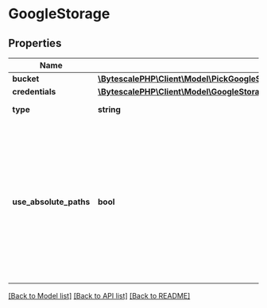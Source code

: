 # GoogleStorage

## Properties

| Name                   | Type                                                                                                                                                         | Description                                                                                                                                                                                                                                                                                                                  | Notes |
| ---------------------- | ------------------------------------------------------------------------------------------------------------------------------------------------------------ | ---------------------------------------------------------------------------------------------------------------------------------------------------------------------------------------------------------------------------------------------------------------------------------------------------------------------------- | ----- |
| **bucket**             | [**\BytescalePHP\Client\Model\PickGoogleStorageExcludeKeyofGoogleStorageCredentialsBucket**](PickGoogleStorageExcludeKeyofGoogleStorageCredentialsBucket.md) |                                                                                                                                                                                                                                                                                                                              |
| **credentials**        | [**\BytescalePHP\Client\Model\GoogleStorageCredentials**](GoogleStorageCredentials.md)                                                                       |                                                                                                                                                                                                                                                                                                                              |
| **type**               | **string**                                                                                                                                                   | The type of this storage layer.                                                                                                                                                                                                                                                                                              |
| **use_absolute_paths** | **bool**                                                                                                                                                     | If &#x60;true&#x60; then writes Google Storage objects with full &#x60;filePath&#x60; as key, prefixed with the &#x60;objectKeyPrefix&#x60;. If &#x60;false&#x60; then writes Google Storage objects using a relative &#x60;filePath&#x60; in relation to folder&#x27;s path, prefixed with the &#x60;objectKeyPrefix&#x60;. |

[[Back to Model list]](../../README.md#documentation-for-models) [[Back to API list]](../../README.md#documentation-for-api-endpoints) [[Back to README]](../../README.md)
